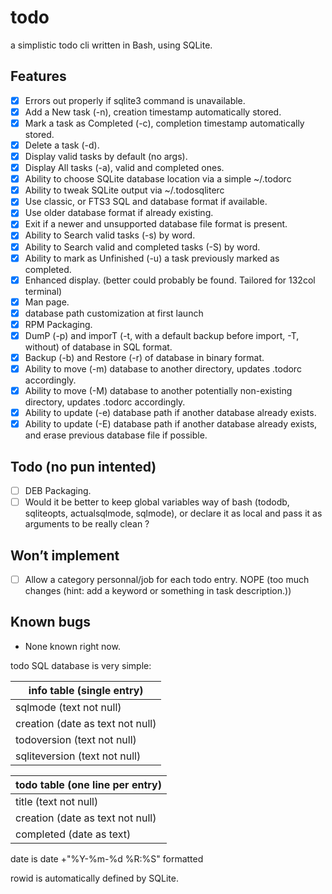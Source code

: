 # todo
a simplistic todo cli written in Bash, using SQLite.

## Features
- [x] Errors out properly if sqlite3 command is unavailable.
- [x] Add a New task (-n), creation timestamp automatically stored.
- [x] Mark a task as Completed (-c), completion timestamp automatically stored.
- [x] Delete a task (-d).
- [x] Display valid tasks by default (no args).
- [x] Display All tasks (-a), valid and completed ones.
- [x] Ability to choose SQLite database location via a simple ~/.todorc
- [x] Ability to tweak SQLite output via ~/.todosqliterc
- [x] Use classic, or FTS3 SQL and database format if available.
- [x] Use older database format if already existing.
- [x] Exit if a newer and unsupported database file format is present.
- [x] Ability to Search valid tasks (-s) by word.
- [x] Ability to Search valid and completed tasks (-S) by word.
- [x] Ability to mark as Unfinished (-u) a task previously marked as completed.
- [x] Enhanced display. (better could probably be found. Tailored for 132col terminal)
- [x] Man page.
- [x] database path customization at first launch
- [x] RPM Packaging.
- [x] DumP (-p) and imporT (-t, with a default backup before import, -T, without) of database in SQL format.
- [x] Backup (-b) and Restore (-r) of database in binary format.
- [x] Ability to move (-m) database to another directory, updates .todorc accordingly.
- [x] Ability to move (-M) database to another potentially non-existing directory, updates .todorc accordingly.
- [x] Ability to update (-e) database path if another database already exists.
- [x] Ability to update (-E) database path if another database already exists, and erase previous database file if possible.

## Todo (no pun intented)
- [ ] DEB Packaging.
- [ ] Would it be better to keep global variables way of bash (tododb, sqliteopts, actualsqlmode, sqlmode), or declare it as local and pass it as arguments to be really clean ?

## Won’t implement
- [ ] Allow a category personnal/job for each todo entry. NOPE (too much changes (hint: add a keyword or something in task description.))

## Known bugs
- None known right now.

todo SQL database is very simple:

info table (single entry) |
------------------------- |
sqlmode (text not null) |
creation (date as text not null) |
todoversion (text not null) |
sqliteversion (text not null) |

todo table (one line per entry) |
------------------------------- |
title (text not null) |
creation (date as text not null) |
completed (date as text) |

date is date +"%Y-%m-%d %R:%S" formatted

rowid is automatically defined by SQLite.
